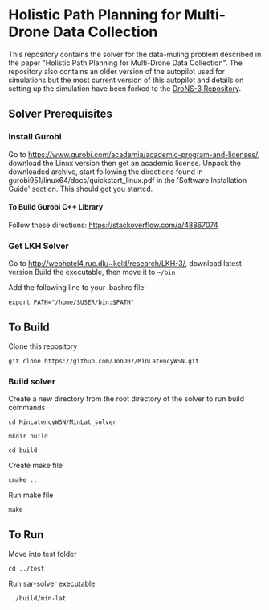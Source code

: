 # Holistic Path Planning for Multi-Drone Data Collection

This repository contains the solver for the data-muling problem described in the paper "Holistic Path Planning for Multi-Drone Data Collection". The repository also contains an older version of the autopilot used for simulations but the most current version of this autopilot and details on setting up the simulation have been forked to the [DroNS-3 Repository](https://github.com/pervasive-computing-systems-group/DroNS3).

## Solver Prerequisites

### Install Gurobi
Go to https://www.gurobi.com/academia/academic-program-and-licenses/, download the Linux version then get an academic license. Unpack the downloaded archive, start following the directions found in gurobi951/linux64/docs/quickstart_linux.pdf in the 'Software Installation Guide' section. This should get you started.

#### To Build Gurobi C++ Library
Follow these directions: https://stackoverflow.com/a/48867074

### Get LKH Solver

Go to http://webhotel4.ruc.dk/~keld/research/LKH-3/, download latest version
Build the executable, then move it to 
`~/bin`

Add the following line to your .bashrc file:

`export PATH="/home/$USER/bin:$PATH"`

## To Build

Clone this repository

`git clone https://github.com/JonD07/MinLatencyWSN.git`

### Build solver
Create a new directory from the root directory of the solver to run build commands

`cd MinLatencyWSN/MinLat_solver`

`mkdir build`

`cd build`

Create make file

`cmake ..`

Run make file

`make`

## To Run

Move into test folder

`cd ../test`

Run sar-solver executable

`../build/min-lat`

